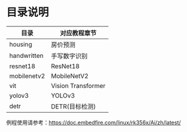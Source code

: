 # 目录说明

| 目录               | 对应教程章节                      |
| ------------------ | --------------------------------- |
| housing            | 房价预测                         |
| handwritten        | 手写数字识别                     |
| resnet18           | ResNet18                        | 
| mobilenetv2        | MobileNetV2                     |
| vit                | Vision Transformer              |
| yolov3             | YOLOv3                          |
| detr               | DETR(目标检测)                   |

例程使用请参考：https://doc.embedfire.com/linux/rk356x/Ai/zh/latest/
